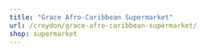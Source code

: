 ```yaml
---
title: "Grace Afro-Caribbean Supermarket"
url: /croydon/grace-afro-caribbean-supermarket/
shop: supermarket
---
```

